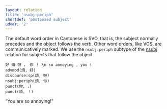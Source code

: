 ```yaml
---
layout: relation
title: 'nsubj:periph'
shortdef: 'postposed subject'
udver: '2'
---
```


The default word order in Cantonese is SVO, that is, the subject normally precedes and the object
follows the verb. Other word orders, like VOS, are communicatively marked.
We use the `nsubj:periph` subtype of the [nsubj]() relation for subjects that follow the object.

~~~ sdparse
好 煩 呀 ， 你 ！ \n so annoying , you !
advmod(煩, 好)
discourse:sp(煩, 呀)
nsubj:periph(煩, 你)
punct(你, ，)
punct(煩, ！)
~~~

“You are so annoying!”

<!-- Interlanguage links updated Po 6. listopadu 2023, 21:43:11 CET -->
